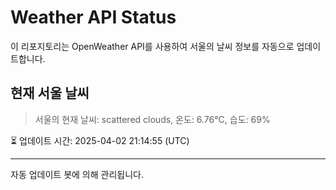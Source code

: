 
# Weather API Status

이 리포지토리는 OpenWeather API를 사용하여 서울의 날씨 정보를 자동으로 업데이트합니다.

## 현재 서울 날씨
> 서울의 현재 날씨: scattered clouds, 온도: 6.76°C, 습도: 69%

⏳ 업데이트 시간: 2025-04-02 21:14:55 (UTC)

---
자동 업데이트 봇에 의해 관리됩니다.
